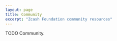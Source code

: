 ```yaml
---
layout: page
title: Community
excerpt: "Zcash Foundation community resources"
---
```


TODO Community.